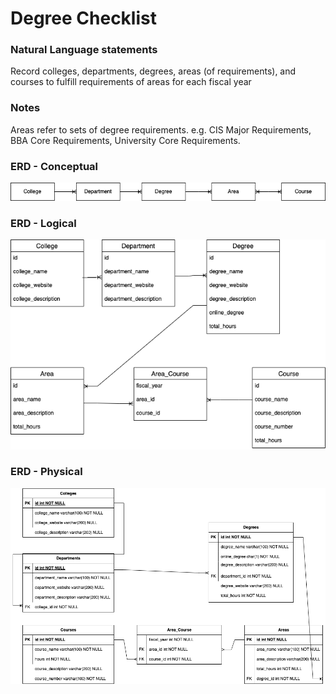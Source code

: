 # Degree Checklist

### Natural Language statements
Record colleges, departments, degrees, areas (of requirements), and courses to fulfill requirements of areas for each fiscal year

### Notes
Areas refer to sets of degree requirements. e.g. CIS Major Requirements, BBA Core Requirements, University Core Requirements.

### ERD - Conceptual
<img src="https://raw.githubusercontent.com/BinWang01/E-COMM-WEB-DEV-ASSIGNMENT-2/main/assignment%202-physical-Conceptual.drawio.png" />

### ERD - Logical
<img src="https://raw.githubusercontent.com/BinWang01/E-COMM-WEB-DEV-ASSIGNMENT-2/main/assignment%202-physical-Logical.drawio.png" />

### ERD - Physical
<img src="https://raw.githubusercontent.com/BinWang01/E-COMM-WEB-DEV-ASSIGNMENT-2/main/assignment%202-physical-Physical.drawio.png" />
